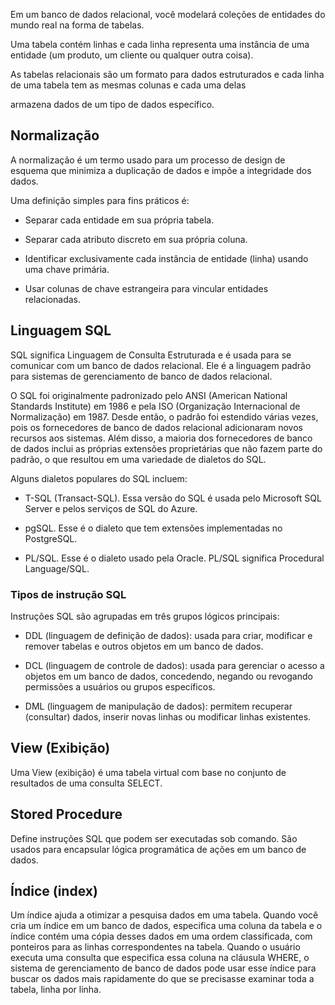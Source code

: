 Em um banco de dados relacional, você modelará coleções de entidades do mundo real na forma de tabelas.

Uma tabela contém linhas e cada linha representa uma instância de uma entidade (um produto, um cliente ou qualquer outra coisa).

As tabelas relacionais são um formato para dados estruturados e cada linha de uma tabela tem as mesmas colunas e cada uma delas

armazena dados de um tipo de dados específico.

## Normalização

A normalização é um termo usado para um processo de design de esquema que minimiza a duplicação de dados e impõe a integridade dos dados.

Uma definição simples para fins práticos é:

- Separar cada entidade em sua própria tabela.

- Separar cada atributo discreto em sua própria coluna.

- Identificar exclusivamente cada instância de entidade (linha) usando uma chave primária.

- Usar colunas de chave estrangeira para vincular entidades relacionadas.

## Linguagem SQL

SQL significa Linguagem de Consulta Estruturada e é usada para se comunicar com um banco de dados relacional. Ele é a linguagem padrão para sistemas de gerenciamento de banco de dados relacional.

O SQL foi originalmente padronizado pelo ANSI (American National Standards Institute) em 1986 e pela ISO (Organização Internacional de Normalização) em 1987. Desde então, o padrão foi estendido várias vezes, pois os fornecedores de banco de dados relacional adicionaram novos recursos aos sistemas. Além disso, a maioria dos fornecedores de banco de dados inclui as próprias extensões proprietárias que não fazem parte do padrão, o que resultou em uma variedade de dialetos do SQL.

Alguns dialetos populares do SQL incluem:

- T-SQL (Transact-SQL). Essa versão do SQL é usada pelo Microsoft SQL Server e pelos serviços de SQL do Azure.

- pgSQL. Esse é o dialeto que tem extensões implementadas no PostgreSQL.

- PL/SQL. Esse é o dialeto usado pela Oracle. PL/SQL significa Procedural Language/SQL.

### Tipos de instrução SQL

Instruções SQL são agrupadas em três grupos lógicos principais:

- DDL (linguagem de definição de dados): usada para criar, modificar e remover tabelas e outros objetos em um banco de dados.

- DCL (linguagem de controle de dados): usada para gerenciar o acesso a objetos em um banco de dados, concedendo, negando ou revogando permissões a usuários ou grupos específicos.

- DML (linguagem de manipulação de dados): permitem recuperar (consultar) dados, inserir novas linhas ou modificar linhas existentes.

## View (Exibição)

Uma View (exibição) é uma tabela virtual com base no conjunto de resultados de uma consulta SELECT.

## Stored Procedure

Define instruções SQL que podem ser executadas sob comando. São usados para encapsular lógica programática de ações em um banco de dados.

## Índice (index)

Um índice ajuda a otimizar a pesquisa dados em uma tabela. Quando você cria um índice em um banco de dados, especifica uma coluna da tabela e o índice contém uma cópia desses dados em uma ordem classificada, com ponteiros para as linhas correspondentes na tabela. Quando o usuário executa uma consulta que especifica essa coluna na cláusula WHERE, o sistema de gerenciamento de banco de dados pode usar esse índice para buscar os dados mais rapidamente do que se precisasse examinar toda a tabela, linha por linha.